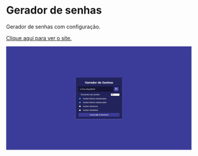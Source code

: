 # Gerador de senhas
Gerador de senhas com configuração.

<a href="https://mssdesign.github.io/password-generator/" target="_blank">Clique aqui para ver o site.</a>

<img src="https://github.com/mssdesign/portfolios/blob/main/portifolio_vs1/src/Assets/WebSitesPreview/PasswordGenerator.png?raw=true" target='_blank' width="500" height="280">
